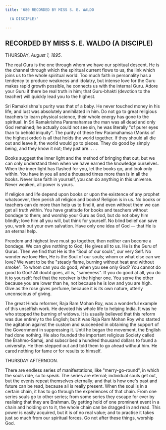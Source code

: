 ```yaml
---
title: '680 RECORDED BY MISS S. E. WALDO

  (A DISCIPLE)'

---
```

  

## RECORDED BY MISS S. E. WALDO (A DISCIPLE)

THURSDAY, *August 1, 1895*.

The real Guru is the one through whom we have our spiritual descent. He
is the channel through which the spiritual current flows to us, the link
which joins us to the whole spiritual world. Too much faith in
personality has a tendency to produce weakness and idolatry, but intense
love for the Guru makes rapid growth possible, he connects us with the
internal Guru. Adore your Guru if there be real truth in him; that
Guru-bhakti (devotion to the teacher) will quickly lead you to the
highest.

Sri Ramakrishna's purity was that of a baby. He never touched money in
his life, and lust was absolutely annihilated in him. Do not go to great
religious teachers to learn physical science, their whole energy has
gone to the spiritual. In Sri Ramakrishna Paramahamsa the man was all
dead and only God remained; he actually could not see sin, he was
literally "of purer eyes than to behold iniquity". The purity of these
few Paramahamsa (Monks of the highest order) is all that holds the world
together. If they should all die out and leave it, the world would go to
pieces. They do good by simply being, and they know it not; they just
are. . . .

Books suggest the inner light and the method of bringing that out, but
we can only understand them when we have earned the knowledge ourselves.
When the inner light has flashed for you, let the books go, and look
only within. You have in you all and a thousand times more than is in
all the books. Never lose faith in yourself, you can do anything in this
universe. Never weaken, all power is yours.

If religion and life depend upon books or upon the existence of any
prophet whatsoever, then perish all religion and books! Religion is in
us. No books or teachers can do more than help us to find it, and even
without them we can get all truth within. You have gratitude for books
and teachers without bondage to them; and worship your Guru as God, but
do not obey him blindly; love him all you will, but think for yourself.
No blind belief can save you, work out your own salvation. Have only one
idea of God — that He is an eternal help.

Freedom and highest love must go together, then neither can become a
bondage. We can give nothing to God; He gives all to us. He is the Guru
of Gurus. Then we find that He is the "Soul of our souls", our very
Self. No wonder we love Him, He is the Soul of our souls; whom or what
else can we love? We want to be the "steady flame, burning without heat
and without smoke". To whom can you do good, when you see only God? You
cannot do good to God! All doubt goes, all is, "sameness". If you do
good at all, you do it to yourself; feel that the receiver is the higher
one. You serve the other because you are lower than he, not because he
is low and you are high. Give as the rose gives perfume, because it is
its own nature, utterly unconscious of giving.

The great Hindu reformer, Raja Ram Mohan Roy, was a wonderful example of
this unselfish work. He devoted his whole life to helping India. It was
he who stopped the burning of widows. It is usually believed that this
reform was due entirely to the English; but it was Raja Ram Mohan Roy
who started the agitation against the custom and succeeded in obtaining
the support of the Government in suppressing it. Until he began the
movement, the English had done nothing. He also founded the important
religious Society called the Brahmo-Samaj, and subscribed a hundred
thousand dollars to found a university. He then stepped out and told
them to go ahead without him. He cared nothing for fame or for results
to himself.

THURSDAY AFTERNOON.

There are endless series of manifestations, like "merry-go-round", in
which the souls ride, so to speak. The series are eternal; individual
souls get out, but the events repeat themselves eternally; and that is
how one's past and future can be read, because all is really present.
When the soul is in a certain chain, it has to go through the
experiences of that chain. From one series souls go to other series;
from some series they escape for ever by realising that they are
Brahman. By getting hold of one prominent event in a chain and holding
on to it, the whole chain can be dragged in and read. This power is
easily acquired, but it is of no real value; and to practise it takes
just so much from our spiritual forces. Go not after these things,
worship God.